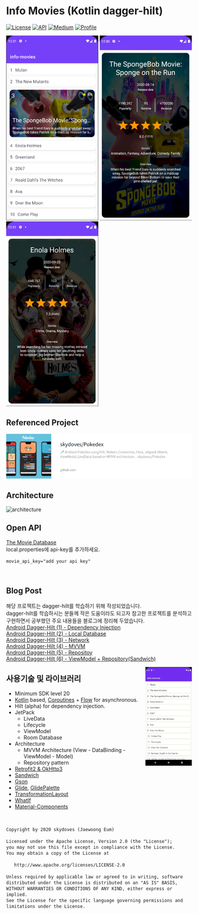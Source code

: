 <h1 align="left">Info Movies (Kotlin dagger-hilt)</h1>

<p align="left">
  <a href="https://opensource.org/licenses/Apache-2.0"><img alt="License" src="https://img.shields.io/badge/License-Apache%202.0-blue.svg"/></a>
  <a href="https://android-arsenal.com/api?level=20"><img alt="API" src="https://img.shields.io/badge/API-20%2B-brightgreen.svg?style=flat"/></a>
  <a href="https://jroomstudio.tistory.com/"><img alt="Medium" src="https://img.shields.io/badge/blog-tistory-green"/></a>
  <a href="https://github.com/jrooms"><img alt="Profile" src="https://img.shields.io/badge/github-jrooms-orange?logo=github&logoColor=white"/></a> 
</p>

<p align="left">  
<img src="/readme/info_01.png" width="250" height="500"/>
<img src="/readme/info_02.png" width="250" height="500"/>
<img src="/readme/info_03.png" width="250" height="500"/>
</p>

## Referenced Project
<p align="left">
  <a href="https://github.com/skydoves/Pokedex"><img alt="Pokedex" src="/readme/pokedex.png"/></a>
</p>   

## Architecture
![architecture](https://developer.android.com/codelabs/android-room-with-a-view-kotlin/img/a7da8f5ea91bac52.png)
</br>

## Open API 
[The Movie Database](https://www.themoviedb.org/)    
local.properties에 api-key를 추가하세요.    
```
movie_api_key="add your api key"
```
</br>

## Blog Post
해당 프로젝트는 dagger-hilt를 학습하기 위해 작성되었습니다.   
dagger-hilt를 학습하시는 분들께 작은 도움이라도 되고자 참고한 프로젝트를 분석하고 구현하면서 공부했던 주요 내용들을 블로그에 정리해 두었습니다.   
[Android Dagger-Hilt (1) - Dependency Injection](https://jroomstudio.tistory.com/47?category=437501)    
[Android Dagger-Hilt (2) - Local Database](https://jroomstudio.tistory.com/48?category=437501)    
[Android Dagger-Hilt (3) - Network](https://jroomstudio.tistory.com/53?category=437501)    
[Android Dagger-Hilt (4) - MVVM](https://jroomstudio.tistory.com/55?category=437501)    
[Android Dagger-Hilt (5) - Repositoy](https://jroomstudio.tistory.com/56?category=437501)    
[Android Dagger-Hilt (6) - ViewModel + Repository(Sandwich)](https://jroomstudio.tistory.com/58?category=437501)
</br>

<img src="/readme/info_04.gif" align="right" width="25%"/>

## 사용기술 및 라이브러리
- Minimum SDK level 20
- [Kotlin](https://kotlinlang.org/) based, [Coroutines](https://github.com/Kotlin/kotlinx.coroutines) + [Flow](https://kotlin.github.io/kotlinx.coroutines/kotlinx-coroutines-core/kotlinx.coroutines.flow/) for asynchronous.
- Hilt (alpha) for dependency injection.
- JetPack
  - LiveData
  - Lifecycle
  - ViewModel
  - Room Database
- Architecture
  - MVVM Architecture (View - DataBinding - ViewModel - Model)
  - Repository pattern
- [Retrofit2 & OkHttp3](https://github.com/square/retrofit)
- [Sandwich](https://github.com/skydoves/Sandwich)
- [Gson](https://github.com/google/gson)
- [Glide](https://github.com/bumptech/glide), [GlidePalette](https://github.com/florent37/GlidePalette)
- [TransformationLayout](https://github.com/skydoves/transformationlayout)
- [WhatIf](https://github.com/skydoves/whatif)
- [Material-Components](https://github.com/material-components/material-components-android)
</br>

```
Copyright by 2020 skydoves (Jaewoong Eum)

Licensed under the Apache License, Version 2.0 (the "License");
you may not use this file except in compliance with the License.
You may obtain a copy of the License at

   http://www.apache.org/licenses/LICENSE-2.0

Unless required by applicable law or agreed to in writing, software
distributed under the License is distributed on an "AS IS" BASIS,
WITHOUT WARRANTIES OR CONDITIONS OF ANY KIND, either express or implied.
See the License for the specific language governing permissions and
limitations under the License.
```
